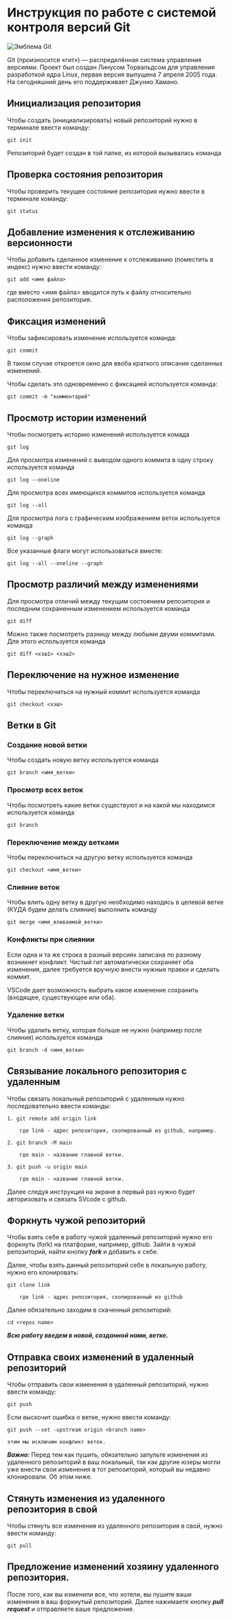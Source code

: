 # **Инструкция по работе с системой контроля версий Git**

![Эмблема Git](git.jpg)

Git (произносится «гит») — распределённая система управления версиями. Проект был создан Линусом Торвальдсом для управления разработкой ядра Linux, первая версия выпущена 7 апреля 2005 года. На сегодняшний день его поддерживает Джунио Хамано.

## Инициализация репозитория

Чтобы создать (инициализировать) новый репозиторий нужно в терминале ввести команду:

    git init

Репозиторий будет создан в той папке, из которой вызывалась команда

## Проверка состояния репозитория

Чтобы проверить текущее состояние репозитория нужно ввести в терминале команду:

    git status

## Добавление изменения к отслеживанию версионности

Чтобы добавить сделанное изменение к отслеживанию (поместить в индекс) нужно ввести команду:

    git add <имя файла>

где вместо <имя файла> вводится путь к файлу относительно расположения репозитория.

## Фиксация изменений

Чтобы зафиксировать изменение используется команда:

    git commit

В таком случае откроется окно для ввоба краткого описания сделанных изменений.

Чтобы сделать это одновременно с фиксацией используется команда:

    git commit -m "комментарий"

## Просмотр истории изменений

Чтобы посмотреть историю изменений используется комада

    git log

Для просмотра изменений с выводом одного коммита в одну строку используется команда

    git log --oneline

Для просмотра всех имеющихся коммитов используется команда

    git log --all

Для просмотра лога с графическим изображением веток используется команда

    git log --graph

Все указанные флаги могут использоваться вместе:

    git log --all --oneline --graph

## Просмотр различий между изменениями

Для просмотра отличий между текущим состоянием репозитория и последним сохраненным изменением используется команда

    git diff

Можно также посмотреть разницу между любыми двуми коммитами. Для этого используется команда

    git diff <хэш1> <хэш2>

## Переключение на нужное изменение

Чтобы переключиться на нужный коммит используется команда

    git checkout <хэш>

## Ветки в Git

### Создание новой ветки

Чтобы создать новую ветку используется команда

    git branch <имя_ветки>

### Просмотр всех веток

Чтобы посмотреть какие ветки существуют и на какой мы находимся используется команда

    git branch

### Переключение между ветками

Чтобы переключиться на другую ветку используется команда

    git checkout <имя_ветки>

### Слияние веток

Чтобы влить одну ветку в другую необходимо находясь в целевой ветке (КУДА будем делать слияние) выполнить команду

    git merge <имя_вливаемой_ветки>

### Конфликты при слиянии

Если одна и та же строка в разный версиях записана по разному возникнет конфликт.
Чистый гит автоматически сохраняет оба изменения, далее требуется вручную внести нужные правки и сделать коммит.

VSСode дает возможность выбрать какое изменение сохранить (входящее, существующее или оба).

### Удаление ветки

Чтобы удалить ветку, которая больше не нужно (например после слияния) используется команда

    git branch -d <имя_ветки>

## Связывание локального репозитория с удаленным

Чтобы связать локальный репозиторий с удаленным нужно последовательно ввести команды:
    
    1. git remote add origin link

        где link - адрес репозитория, скопированный из github, например.

    2. git branch -M main

        где main - название главной ветки.

    3. git push -u origin main

        где main - название главной ветки.

Далее следуя инструкция на экране в первый раз нужно будет авторизовать и связать SVcode с github.

## Форкнуть чужой репозиторий

Чтобы взять себе в работу чужой удаленный репозиторий нужно его форкнуть (fork) на платформе, например, github. Зайти в чужой репозиторий, найти кнопку _**fork**_ и добавить к себе.

Далее, чтобы взять данный репозиторий себе в локальную работу, нужно его клонировать:

    git clone link

        где link - адрес репозитория, скопированный из github

Далее обязательно заходим в скаченный репозиторий:

    cd <repos name>

_**Всю работу введем в новой, созданной нами, ветке.**_

## Отправка своих изменений в удаленный репозиторий

Чтобы отправить свои изменения в удаленный репозиторий, нужно ввести команду:

    git push

Если выскочит ошибка о ветке, нужно ввести команду: 

    git push --set -upstream origin <branch name>

    этим мы исключим конфликт веток.

_**Важно:**_ Перед тем как пушить, обязательно запульте изменения из удаленного репозиторий в ваш локальный, так как другие юзеры могли уже внести свои изменения в тот репозиторий, который вы недавно клонировали. Об этом ниже.

## Стянуть изменения из удаленного репозитория в свой

Чтобы стянуть все изменения из удаленного репозитория в свой, нужно ввести команду:

    git pull

## Предложение изменений хозяину удаленного репозитория.

После того, как вы изменили все, что хотели, вы пушите ваши изменения в ваш форкнутый репозиторий. Далее нажимаете кнопку _**pull request**_ и отправляете ваше предложение.